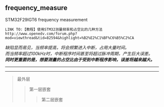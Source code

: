 ## frequency_measure
STM32F29IGT6 frequency measurement

```
LINK TO:【教程】使用STM32测量频率和占空比的几种方法http://www.openedv.com/forum.php?mod=viewthread&tid=82594&highlight=%B2%E2%C1%BF%C6%B5%C2%CA
```

*缺陷显而易见，当频率提高，将会频繁进入中断，占用大量时间。*  
_而当频率超过100kHz时，中断程序时间甚至将超过脉冲周期，产生巨大误差。_  
___同时更重要的是，想要测量的占空比由于受到中断程序影响，误差将越来越大。___  
***  
- - -  
> 最外层
> > 第一层嵌套
> > > 第二层嵌套
